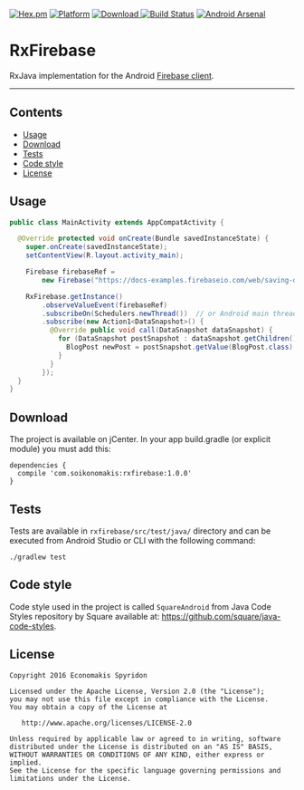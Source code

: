 [![Hex.pm](https://img.shields.io/hexpm/l/plug.svg)](http://www.apache.org/licenses/LICENSE-2.0) [![Platform](https://img.shields.io/badge/platform-android-green.svg)](http://developer.android.com/index.html)
[ ![Download](https://api.bintray.com/packages/spirosoik/maven/rxfirebase/images/download.svg) ](https://bintray.com/spirosoik/maven/rxfirebase/_latestVersion)
[![Build Status](https://circleci.com/gh/spirosoik/Android-RxFirebase/tree/master.svg?style=shield&circle-token=55bc5669774dd618582c18e1a6b3a8d4e3ae1de7)](https://circleci.com/gh/spirosoik/Android-RxFirebase/tree/master)
[![Android Arsenal](https://img.shields.io/badge/Android%20Arsenal-RxFirebase-brightgreen.svg?style=flat)](http://android-arsenal.com/details/1/3000)
# RxFirebase

RxJava implementation for the Android [Firebase client](https://www.firebase.com/docs/android/).

----
Contents
--------
- [Usage](#usage)
- [Download](#download)
- [Tests](#tests)
- [Code style](#code-style)
- [License](#license)



Usage
-----

```java
public class MainActivity extends AppCompatActivity {

  @Override protected void onCreate(Bundle savedInstanceState) {
    super.onCreate(savedInstanceState);
    setContentView(R.layout.activity_main);

    Firebase firebaseRef =
        new Firebase("https://docs-examples.firebaseio.com/web/saving-data/fireblog/posts");

    RxFirebase.getInstance()
        .observeValueEvent(firebaseRef)
        .subscribeOn(Schedulers.newThread())  // or Android main thread
        .subscribe(new Action1<DataSnapshot>() {
          @Override public void call(DataSnapshot dataSnapshot) {
            for (DataSnapshot postSnapshot : dataSnapshot.getChildren()) {
              BlogPost newPost = postSnapshot.getValue(BlogPost.class);
            }
          }
        });
  }
}
```

Download
--------
The project is available on jCenter. In your app build.gradle (or explicit module) you must add this:
```
dependencies {
  compile 'com.soikonomakis:rxfirebase:1.0.0'
}
```


Tests
-----

Tests are available in `rxfirebase/src/test/java/` directory and can be executed from Android Studio or CLI with the following command:

```
./gradlew test
```

Code style
----------

Code style used in the project is called `SquareAndroid` from Java Code Styles repository by Square available at: https://github.com/square/java-code-styles.


License
-------

    Copyright 2016 Economakis Spyridon

    Licensed under the Apache License, Version 2.0 (the "License");
    you may not use this file except in compliance with the License.
    You may obtain a copy of the License at

       http://www.apache.org/licenses/LICENSE-2.0

    Unless required by applicable law or agreed to in writing, software
    distributed under the License is distributed on an "AS IS" BASIS,
    WITHOUT WARRANTIES OR CONDITIONS OF ANY KIND, either express or implied.
    See the License for the specific language governing permissions and
    limitations under the License.
